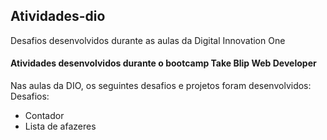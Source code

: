 ## Atividades-dio
Desafios desenvolvidos durante as aulas da Digital Innovation One
  #### Atividades desenvolvidos durante o bootcamp Take Blip Web Developer
 Nas aulas da DIO, os seguintes desafios e projetos foram desenvolvidos:
   Desafios:
   - Contador
   - Lista de afazeres

